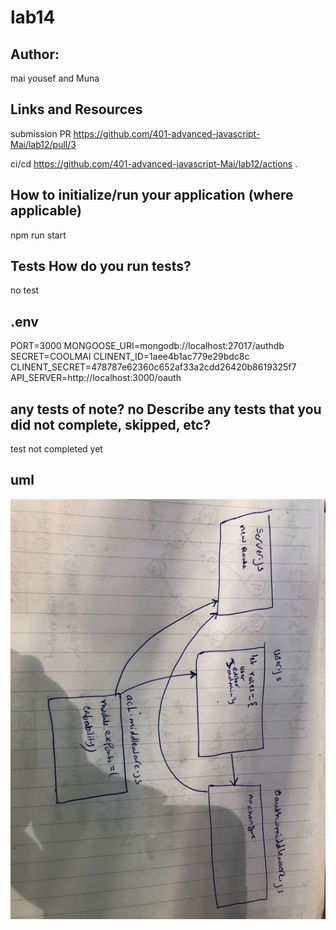 # lab14

## Author:
mai yousef and Muna
## Links and Resources
submission PR https://github.com/401-advanced-javascript-Mai/lab12/pull/3

 ci/cd
 https://github.com/401-advanced-javascript-Mai/lab12/actions .

 ## How to initialize/run your application (where applicable)
npm run start

## Tests How do you run tests?
no test 

## .env 
PORT=3000
MONGOOSE_URI=mongodb://localhost:27017/authdb
SECRET=COOLMAI
CLINENT_ID=1aee4b1ac779e29bdc8c
CLINENT_SECRET=478787e62360c652af33a2cdd26420b8619325f7
API_SERVER=http://localhost:3000/oauth

## any tests of note? no Describe any tests that you did not complete, skipped, etc?
test not completed yet

## uml
![](acl.jpg)
